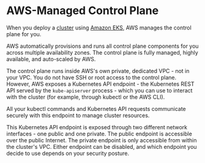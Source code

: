
# AWS-Managed Control Plane

When you deploy a [cluster](../../kubernetes/clusters) using [Amazon EKS](../../amazon-eks/introduction), AWS manages 
the control plane for you.

AWS automatically provisions and runs all control plane components for you across multiple availability zones. The 
control plane is fully managed, highly available, and auto-scaled by AWS.

The control plane runs inside AWS's own private, dedicated VPC - not in your VPC. You do not have SSH or root access to
the control plane. However, AWS exposes a Kubernetes API endpoint - the Kubernetes REST API served by the 
`kube-apiserver` process - which you can use to interact with the cluster (for example, through kubectl or the AWS CLI).

All your kubectl commands and Kubernetes API requests communicate securely with this endpoint to manage cluster resources.

This Kubernetes API endpoint is exposed through two different network interfaces - one public and one private.
The public endpoint is accessible over the public Internet. The private endpoint is only accessible from within the 
cluster's VPC. Either endpoint can be disabled, and which endpoint you decide to use depends on your security posture.

